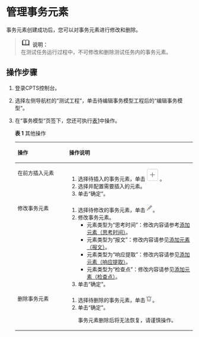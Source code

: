 # 管理事务元素<a name="cpts_01_0030"></a>

事务元素创建成功后，您可以对事务元素进行修改和删除。

>![](public_sys-resources/icon-note.gif) **说明：**   
>在测试任务运行过程中，不可修改和删除测试任务内的事务元素。  

## 操作步骤<a name="section826610593514"></a>

1.  登录CPTS控制台。
2.  选择左侧导航栏的“测试工程“，单击待编辑事务模型工程后的“编辑事务模型“。
3.  在“事务模型“页签下，您还可执行[表1](#table22151616366)中操作。

    **表 1**  其他操作

    <a name="table22151616366"></a>
    <table><thead align="left"><tr id="row102156161618"><th class="cellrowborder" valign="top" width="28.999999999999996%" id="mcps1.2.3.1.1"><p id="p92150167611"><a name="p92150167611"></a><a name="p92150167611"></a>操作</p>
    </th>
    <th class="cellrowborder" valign="top" width="71%" id="mcps1.2.3.1.2"><p id="p1821651616617"><a name="p1821651616617"></a><a name="p1821651616617"></a>操作说明</p>
    </th>
    </tr>
    </thead>
    <tbody><tr id="row8421152634812"><td class="cellrowborder" valign="top" width="28.999999999999996%" headers="mcps1.2.3.1.1 "><p id="p1442315264487"><a name="p1442315264487"></a><a name="p1442315264487"></a><span class="keyword" id="keyword028454634819"><a name="keyword028454634819"></a><a name="keyword028454634819"></a>在前方插入元素</span></p>
    </td>
    <td class="cellrowborder" valign="top" width="71%" headers="mcps1.2.3.1.2 "><a name="ol813855120480"></a><a name="ol813855120480"></a><ol id="ol813855120480"><li>选择待插入的事务元素，单击<a name="image205891831174812"></a><a name="image205891831174812"></a><span><img id="image205891831174812" src="figures/添加.png"></span>。</li><li>选择并配置需要插入的元素。</li><li>单击“确定”。</li></ol>
    </td>
    </tr>
    <tr id="row2326449183111"><td class="cellrowborder" valign="top" width="28.999999999999996%" headers="mcps1.2.3.1.1 "><p id="p463198103220"><a name="p463198103220"></a><a name="p463198103220"></a><span class="keyword" id="keyword1075716506188"><a name="keyword1075716506188"></a><a name="keyword1075716506188"></a>修改事务元素</span></p>
    </td>
    <td class="cellrowborder" valign="top" width="71%" headers="mcps1.2.3.1.2 "><a name="ol766286328"></a><a name="ol766286328"></a><ol id="ol766286328"><li>选择待修改的事务元素，单击<a name="image16196172319493"></a><a name="image16196172319493"></a><span><img id="image16196172319493" src="figures/编辑.png"></span>。</li><li>修改事务元素。<a name="ul19841040183415"></a><a name="ul19841040183415"></a><ul id="ul19841040183415"><li>元素类型为<span class="uicontrol" id="uicontrol9982104019348"><a name="uicontrol9982104019348"></a><a name="uicontrol9982104019348"></a>“思考时间”</span>：修改内容请参考<a href="添加元素（思考时间）.md">添加元素（思考时间）</a>。</li><li>元素类型为<span class="uicontrol" id="uicontrol10983124063416"><a name="uicontrol10983124063416"></a><a name="uicontrol10983124063416"></a>“报文”</span>：修改内容请参见<a href="添加元素（报文）.md">添加元素（报文）</a>。</li><li>元素类型为<span class="uicontrol" id="uicontrol17823548162116"><a name="uicontrol17823548162116"></a><a name="uicontrol17823548162116"></a>“响应提取”</span>：修改内容请参见<a href="添加元素（响应提取）.md">添加元素（响应提取）</a>。</li><li>元素类型为<span class="uicontrol" id="uicontrol11984124053419"><a name="uicontrol11984124053419"></a><a name="uicontrol11984124053419"></a>“检查点”</span>：修改内容请参见<a href="添加元素（检查点）.md">添加元素（检查点）</a>。</li></ul>
    </li><li>单击“确定”。</li></ol>
    </td>
    </tr>
    <tr id="row1015232183210"><td class="cellrowborder" valign="top" width="28.999999999999996%" headers="mcps1.2.3.1.1 "><p id="p11833810327"><a name="p11833810327"></a><a name="p11833810327"></a><span class="keyword" id="keyword623511544188"><a name="keyword623511544188"></a><a name="keyword623511544188"></a>删除事务元素</span></p>
    </td>
    <td class="cellrowborder" valign="top" width="71%" headers="mcps1.2.3.1.2 "><a name="ol8923853217"></a><a name="ol8923853217"></a><ol id="ol8923853217"><li>选择待删除的事务元素，单击<a name="image532793517512"></a><a name="image532793517512"></a><span><img id="image532793517512" src="figures/icon-delete.png"></span>。</li><li>单击“确定”。<p id="p12977813320"><a name="p12977813320"></a><a name="p12977813320"></a>事务元素删除后将无法恢复，请谨慎操作。</p>
    </li></ol>
    </td>
    </tr>
    </tbody>
    </table>


